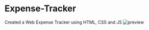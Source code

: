 # Expense-Tracker
Created a Web Expense Tracker using HTML, CSS and JS
![preview](https://github.com/Raghuram-P/Expense-Tracker/assets/92833370/7a41e916-0ee1-4397-9fc1-aa54fd0460ca)
